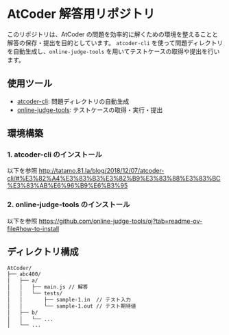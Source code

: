 # AtCoder 解答用リポジトリ

このリポジトリは、AtCoder の問題を効率的に解くための環境を整えることと解答の保存・提出を目的としています。
`atcoder-cli` を使って問題ディレクトリを自動生成し、`online-judge-tools` を用いてテストケースの取得や提出を行います。

## 使用ツール

- [atcoder-cli](https://github.com/Tatamo/atcoder-cli): 問題ディレクトリの自動生成
- [online-judge-tools](https://github.com/online-judge-tools/oj): テストケースの取得・実行・提出

## 環境構築
### 1. atcoder-cli のインストール

以下を参照
http://tatamo.81.la/blog/2018/12/07/atcoder-cli/#%E3%82%A4%E3%83%B3%E3%82%B9%E3%83%88%E3%83%BC%E3%83%AB%E6%96%B9%E6%B3%95

### 2. online-judge-tools のインストール

以下を参照
https://github.com/online-judge-tools/oj?tab=readme-ov-file#how-to-install

## ディレクトリ構成
```bash
AtCoder/
├── abc400/
│   ├── a/
│   │   ├── main.js // 解答
│   │   └── tests/
│   │       ├── sample-1.in  // テスト入力
│   │       └── sample-1.out // テスト期待値
│   ├── b/
│   │   └── ...
│   └── ...
```

